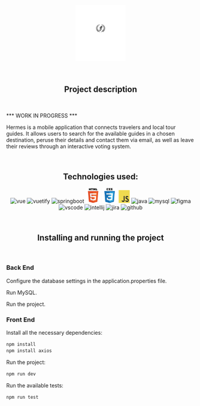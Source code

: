 <p align="center">
  <img src="./Frontend//public/images/main-logo.png" height="150">
</p>
<br>


<h2 align="center">Project description</h2><br>

*** WORK IN PROGRESS ***

Hermes is a mobile application that connects travelers and local tour guides. It allows users to search for the available guides in a chosen destination, peruse their details and contact them via email, as well as leave their reviews through an interactive voting system.

<br>


<h2 align="center">Technologies used:</h2>

<p align="center">
<img src="https://cdn.jsdelivr.net/gh/devicons/devicon/icons/vuejs/vuejs-original.svg" alt="vue" width="35" height="35"/>
<img src="https://cdn.jsdelivr.net/gh/devicons/devicon/icons/vuetify/vuetify-original.svg" alt="vuetify" width="35" height="35"/>
<img src="https://cdn.jsdelivr.net/gh/devicons/devicon/icons/spring/spring-original.svg" alt="springboot" width="35" height="35"/>
<img src="https://raw.githubusercontent.com/devicons/devicon/master/icons/html5/html5-original-wordmark.svg" alt="html5" width="40" height="40"/>
<img src="https://raw.githubusercontent.com/devicons/devicon/master/icons/css3/css3-original-wordmark.svg" alt="css3" width="40" height="40"/>
<img src="https://raw.githubusercontent.com/devicons/devicon/master/icons/javascript/javascript-original.svg" alt="javascript" width="30" height="35"/>
<img src="https://cdn.jsdelivr.net/gh/devicons/devicon/icons/java/java-original.svg" alt="java" width="35" height="35"/>
<img src="https://cdn.jsdelivr.net/gh/devicons/devicon/icons/mysql/mysql-original.svg" alt="mysql" width="35" height="35"/>
<img src="https://cdn.jsdelivr.net/gh/devicons/devicon/icons/figma/figma-original.svg" alt="figma" width="30" height="35"/>
<img src="https://cdn.jsdelivr.net/gh/devicons/devicon/icons/vscode/vscode-original.svg" alt="vscode" width="35" height="35"/>
<img src="https://cdn.jsdelivr.net/gh/devicons/devicon/icons/intellij/intellij-original.svg" alt="intellij" width="35" height="35" />
<img src="https://cdn.jsdelivr.net/gh/devicons/devicon/icons/jira/jira-original.svg" alt="jira" width="35" height="35"/>
<img src="https://cdn.jsdelivr.net/gh/devicons/devicon/icons/github/github-original.svg" alt="github" width="35" height="35"/>
</p>

<br>


<h2 align="center">Installing and running the project</h2><br>


### Back End

Configure the database settings in the application.properties file.

Run MySQL.

Run the project.


### Front End

Install all the necessary dependencies:

```sh
npm install
npm install axios
```

Run the project:

```sh
npm run dev
```

Run the available tests:

```sh
npm run test
```
